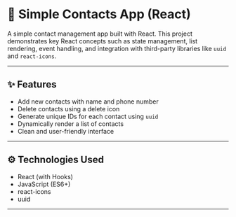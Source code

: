 # 📇 Simple Contacts App (React)

A simple contact management app built with React. This project demonstrates key React concepts such as state management, list rendering, event handling, and integration with third-party libraries like `uuid` and `react-icons`.

---

## ✨ Features

- Add new contacts with name and phone number
- Delete contacts using a delete icon
- Generate unique IDs for each contact using `uuid`
- Dynamically render a list of contacts
- Clean and user-friendly interface

---

## ⚙️ Technologies Used

- React (with Hooks)
- JavaScript (ES6+)
- react-icons
- uuid

---


